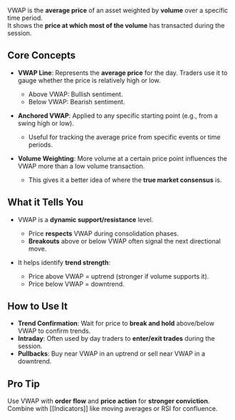 VWAP is the **average price** of an asset weighted by **volume** over a specific time period.  
It shows the **price at which most of the volume** has transacted during the session.

## Core Concepts

- **VWAP Line**: Represents the **average price** for the day. Traders use it to gauge whether the price is relatively high or low.
  - Above VWAP: Bullish sentiment.
  - Below VWAP: Bearish sentiment.

- **Anchored VWAP**: Applied to any specific starting point (e.g., from a swing high or low).
  - Useful for tracking the average price from specific events or time periods.

- **Volume Weighting**: More volume at a certain price point influences the VWAP more than a low volume transaction.
  - This gives it a better idea of where the **true market consensus** is.

## What it Tells You

- VWAP is a **dynamic support/resistance** level.
  - Price **respects** VWAP during consolidation phases.
  - **Breakouts** above or below VWAP often signal the next directional move.

- It helps identify **trend strength**:
  - Price above VWAP = uptrend (stronger if volume supports it).
  - Price below VWAP = downtrend.
## How to Use It

- **Trend Confirmation**: Wait for price to **break and hold** above/below VWAP to confirm trends.
- **Intraday**: Often used by day traders to **enter/exit trades** during the session.
- **Pullbacks**: Buy near VWAP in an uptrend or sell near VWAP in a downtrend.

## Pro Tip

Use VWAP with **order flow** and **price action** for **stronger conviction**.  
Combine with [[Indicators]] like moving averages or RSI for confluence.
